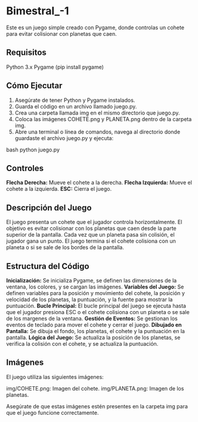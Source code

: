 # Bimestral_-1

Este es un juego simple creado con Pygame, donde controlas un cohete para evitar colisionar con planetas que caen.

## Requisitos

Python 3.x
Pygame (pip install pygame)

## Cómo Ejecutar

1.  Asegúrate de tener Python y Pygame instalados.
2.  Guarda el código en un archivo llamado juego.py.
3.  Crea una carpeta llamada img en el mismo directorio que juego.py.
4.  Coloca las imágenes COHETE.png y PLANETA.png dentro de la carpeta img.
5.  Abre una terminal o línea de comandos, navega al directorio donde guardaste el archivo juego.py y ejecuta:

   bash
    python juego.py
   
## Controles

**Flecha Derecha:** Mueve el cohete a la derecha.
**Flecha Izquierda:** Mueve el cohete a la izquierda.
**ESC:** Cierra el juego.

## Descripción del Juego

El juego presenta un cohete que el jugador controla horizontalmente. El objetivo es evitar colisionar con los planetas que caen desde la parte superior de la pantalla. Cada vez que un planeta pasa sin colisión, el jugador gana un punto. El juego termina si el cohete colisiona con un planeta o si se sale de los bordes de la pantalla.

## Estructura del Código

**Inicialización:** Se inicializa Pygame, se definen las dimensiones de la ventana, los colores, y se cargan las imágenes.
**Variables del Juego:** Se definen variables para la posición y movimiento del cohete, la posición y velocidad de los planetas, la puntuación, y la fuente para mostrar la puntuación.
**Bucle Principal:** El bucle principal del juego se ejecuta hasta que el jugador presiona ESC o el cohete colisiona con un planeta o se sale de los margenes de la ventana.
**Gestión de Eventos:** Se gestionan los eventos de teclado para mover el cohete y cerrar el juego.
**Dibujado en Pantalla:** Se dibuja el fondo, los planetas, el cohete y la puntuación en la pantalla.
**Lógica del Juego:** Se actualiza la posición de los planetas, se verifica la colisión con el cohete, y se actualiza la puntuación.

## Imágenes

El juego utiliza las siguientes imágenes:

img/COHETE.png: Imagen del cohete.
img/PLANETA.png: Imagen de los planetas.

Asegúrate de que estas imágenes estén presentes en la carpeta img para que el juego funcione correctamente.
